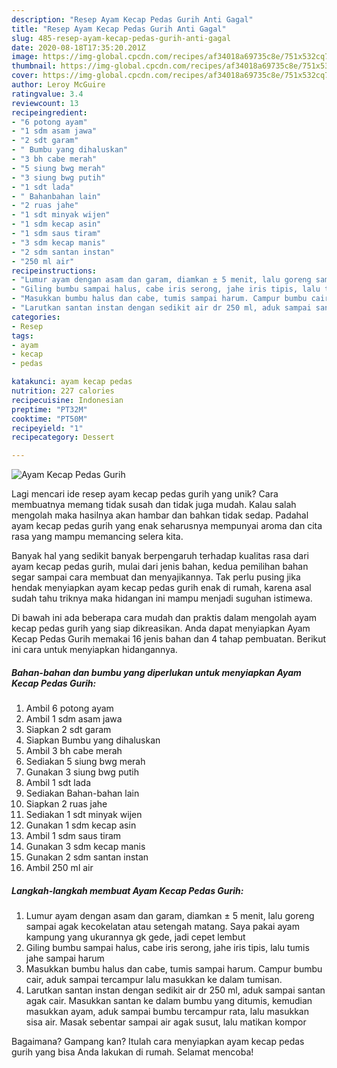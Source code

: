 ```yaml
---
description: "Resep Ayam Kecap Pedas Gurih Anti Gagal"
title: "Resep Ayam Kecap Pedas Gurih Anti Gagal"
slug: 485-resep-ayam-kecap-pedas-gurih-anti-gagal
date: 2020-08-18T17:35:20.201Z
image: https://img-global.cpcdn.com/recipes/af34018a69735c8e/751x532cq70/ayam-kecap-pedas-gurih-foto-resep-utama.jpg
thumbnail: https://img-global.cpcdn.com/recipes/af34018a69735c8e/751x532cq70/ayam-kecap-pedas-gurih-foto-resep-utama.jpg
cover: https://img-global.cpcdn.com/recipes/af34018a69735c8e/751x532cq70/ayam-kecap-pedas-gurih-foto-resep-utama.jpg
author: Leroy McGuire
ratingvalue: 3.4
reviewcount: 13
recipeingredient:
- "6 potong ayam"
- "1 sdm asam jawa"
- "2 sdt garam"
- " Bumbu yang dihaluskan"
- "3 bh cabe merah"
- "5 siung bwg merah"
- "3 siung bwg putih"
- "1 sdt lada"
- " Bahanbahan lain"
- "2 ruas jahe"
- "1 sdt minyak wijen"
- "1 sdm kecap asin"
- "1 sdm saus tiram"
- "3 sdm kecap manis"
- "2 sdm santan instan"
- "250 ml air"
recipeinstructions:
- "Lumur ayam dengan asam dan garam, diamkan ± 5 menit, lalu goreng sampai agak kecokelatan atau setengah matang. Saya pakai ayam kampung yang ukurannya gk gede, jadi cepet lembut"
- "Giling bumbu sampai halus, cabe iris serong, jahe iris tipis, lalu tumis jahe sampai harum"
- "Masukkan bumbu halus dan cabe, tumis sampai harum. Campur bumbu cair, aduk sampai tercampur lalu masukkan ke dalam tumisan."
- "Larutkan santan instan dengan sedikit air dr 250 ml, aduk sampai santan agak cair. Masukkan santan ke dalam bumbu yang ditumis, kemudian masukkan ayam, aduk sampai bumbu tercampur rata, lalu masukkan sisa air. Masak sebentar sampai air agak susut, lalu matikan kompor"
categories:
- Resep
tags:
- ayam
- kecap
- pedas

katakunci: ayam kecap pedas 
nutrition: 227 calories
recipecuisine: Indonesian
preptime: "PT32M"
cooktime: "PT50M"
recipeyield: "1"
recipecategory: Dessert

---
```



![Ayam Kecap Pedas Gurih](https://img-global.cpcdn.com/recipes/af34018a69735c8e/751x532cq70/ayam-kecap-pedas-gurih-foto-resep-utama.jpg)

Lagi mencari ide resep ayam kecap pedas gurih yang unik? Cara membuatnya memang tidak susah dan tidak juga mudah. Kalau salah mengolah maka hasilnya akan hambar dan bahkan tidak sedap. Padahal ayam kecap pedas gurih yang enak seharusnya mempunyai aroma dan cita rasa yang mampu memancing selera kita.



Banyak hal yang sedikit banyak berpengaruh terhadap kualitas rasa dari ayam kecap pedas gurih, mulai dari jenis bahan, kedua pemilihan bahan segar sampai cara membuat dan menyajikannya. Tak perlu pusing jika hendak menyiapkan ayam kecap pedas gurih enak di rumah, karena asal sudah tahu triknya maka hidangan ini mampu menjadi suguhan istimewa.


Di bawah ini ada beberapa cara mudah dan praktis dalam mengolah ayam kecap pedas gurih yang siap dikreasikan. Anda dapat menyiapkan Ayam Kecap Pedas Gurih memakai 16 jenis bahan dan 4 tahap pembuatan. Berikut ini cara untuk menyiapkan hidangannya.

<!--inarticleads1-->

##### Bahan-bahan dan bumbu yang diperlukan untuk menyiapkan Ayam Kecap Pedas Gurih:

1. Ambil 6 potong ayam
1. Ambil 1 sdm asam jawa
1. Siapkan 2 sdt garam
1. Siapkan  Bumbu yang dihaluskan
1. Ambil 3 bh cabe merah
1. Sediakan 5 siung bwg merah
1. Gunakan 3 siung bwg putih
1. Ambil 1 sdt lada
1. Sediakan  Bahan-bahan lain
1. Siapkan 2 ruas jahe
1. Sediakan 1 sdt minyak wijen
1. Gunakan 1 sdm kecap asin
1. Ambil 1 sdm saus tiram
1. Gunakan 3 sdm kecap manis
1. Gunakan 2 sdm santan instan
1. Ambil 250 ml air




<!--inarticleads2-->

##### Langkah-langkah membuat Ayam Kecap Pedas Gurih:

1. Lumur ayam dengan asam dan garam, diamkan ± 5 menit, lalu goreng sampai agak kecokelatan atau setengah matang. Saya pakai ayam kampung yang ukurannya gk gede, jadi cepet lembut
1. Giling bumbu sampai halus, cabe iris serong, jahe iris tipis, lalu tumis jahe sampai harum
1. Masukkan bumbu halus dan cabe, tumis sampai harum. Campur bumbu cair, aduk sampai tercampur lalu masukkan ke dalam tumisan.
1. Larutkan santan instan dengan sedikit air dr 250 ml, aduk sampai santan agak cair. Masukkan santan ke dalam bumbu yang ditumis, kemudian masukkan ayam, aduk sampai bumbu tercampur rata, lalu masukkan sisa air. Masak sebentar sampai air agak susut, lalu matikan kompor




Bagaimana? Gampang kan? Itulah cara menyiapkan ayam kecap pedas gurih yang bisa Anda lakukan di rumah. Selamat mencoba!
